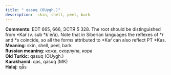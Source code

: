 ```yaml
---
title: " qasuq (OUygh.)"
description:  skin, shell, peel, bark
---
```


<strong>Comments</strong>:  EDT 665, 666, ЭСТЯ 5 328. The root should be distinguished from *Kaŕ (v. sub *k`éŕà). Note that in Siberian languages the reflexes of *ŕ and *s coincide, so all the forms attributed to *Kaŕ can also reflect PT *Kas.<br>
<strong>Meaning</strong>:  skin, shell, peel, bark<br>
<strong>Russian meaning</strong>:  кожа, скорлупа, кора<br>
<strong>Old Turkic</strong>:  qasuq (OUygh.)<br>
<strong>Karakhanid</strong>:  qas, qasuq (MK)<br>
<strong>Halaj</strong>:  qā̊s<br>


